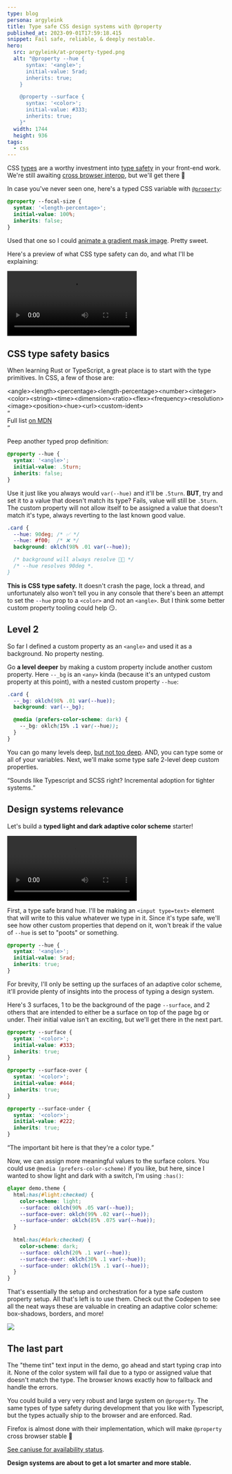 ```yaml
---
type: blog
persona: argyleink
title: Type safe CSS design systems with @property
published_at: 2023-09-01T17:59:18.415
snippet: Fail safe, reliable, & deeply nestable.
hero:
  src: argyleink/at-property-typed.png
  alt: "@property --hue {
      syntax: '<angle>';
      initial-value: 5rad;
      inherits: true;
    }

    @property --surface {
      syntax: '<color>';
      initial-value: #333;
      inherits: true;
    }"
  width: 1744
  height: 936
tags: 
  - css
---
```


CSS [types](https://developer.mozilla.org/en-US/docs/Web/CSS/CSS_Types) are a worthy investment into [type safety](https://www.baeldung.com/cs/type-safety-programming#concept-of-type-safety) in your front-end work. We're still awaiting [cross browser interop](https://caniuse.com/mdn-css_at-rules_property), but we'll get there 🙂

In case you've never seen one, here's a typed CSS variable with [`@property`](https://developer.mozilla.org/en-US/docs/Web/CSS/@property):

```css
@property --focal-size {
  syntax: '<length-percentage>';
  initial-value: 100%;
  inherits: false;
}
```

Used that one so I could [animate a gradient mask image](https://codepen.io/argyleink/pen/rNwWwor). Pretty sweet.

Here's a preview of what CSS type safety can do, and what I'll be explaining:

![](f_auto,q_auto/argyleink/typed-adaptive-surfaces.mp4 "Title $$width:1920,height:1080")

## CSS type safety basics

When learning Rust or TypeScript, a great place is to start with the type primitives. In CSS, a few of those are:

<style>
  .types-list {
    display: flex;
    flex-flow: row wrap;
    gap: var(--size-3);

    & > .Tag {
      font-family: var(--font-mono);
      font-size: var(--font-size-3);
      text-transform: unset;
    }
  }
</style>

<div class="types-list">
  <span class="Tag">&#60;angle&#62;</span>
  <span class="Tag">&#60;length&#62;</span>
  <span class="Tag">&#60;percentage&#62;</span>
  <span class="Tag">&#60;length-percentage&#62;</span>
  <span class="Tag">&#60;number&#62;</span>
  <span class="Tag">&#60;integer&#62;</span>
  <span class="Tag">&#60;color&#62;</span>
  <span class="Tag">&#60;string&#62;</span>
  <span class="Tag">&#60;time&#62;</span>
  <span class="Tag">&#60;dimension&#62;</span>
  <span class="Tag">&#60;ratio&#62;</span>
  <span class="Tag">&#60;flex&#62;</span>
  <span class="Tag">&#60;frequency&#62;</span>
  <span class="Tag">&#60;resolution&#62;</span>
  <span class="Tag">&#60;image&#62;</span>
  <span class="Tag">&#60;position&#62;</span>
  <span class="Tag">&#60;hue&#62;</span>
  <span class="Tag">&#60;url&#62;</span>
  <span class="Tag">&#60;custom-ident&#62;</span>
</div>

<q class="info">
  <div>Full list <a href="https://developer.mozilla.org/en-US/docs/Web/CSS/CSS_Types">on MDN</a></div>
</q>

Peep another typed prop definition:

```css
@property --hue {
  syntax: '<angle>';
  initial-value: .5turn;
  inherits: false;
}
```

Use it just like you always would `var(--hue)` and it'll be `.5turn`. **BUT**, try and set it to a value that doesn't match its type? Fails, value will still be `.5turn`. The custom property will not allow itself to be assigned a value that doesn't match it's type, always reverting to the last known good value.

```css
.card {
  --hue: 90deg; /* ✅ */
  --hue: #f00;  /* ❌ */
  background: oklch(98% .01 var(--hue));

  /* background will always resolve 👍🏻 */
  /* --hue resolves 90deg *.
}
```

**This is CSS type safety.** It doesn't crash the page, lock a thread, and unfortunately also won't tell you in any console that there's been an attempt to set the `--hue` prop to a `<color>` and not an `<angle>`. But I think some better custom property tooling could help 😏.

## Level 2

So far I defined a custom property as an `<angle>` and used it as a background. No property nesting.

Go **a level deeper** by making a custom property include another custom property. Here `--_bg` is an `<any>` kinda (because it's an untyped custom property at this point), with a nested custom property `--hue`:

```css
.card {
  --_bg: oklch(98% .01 var(--hue));
  background: var(--_bg);

  @media (prefers-color-scheme: dark) {
    --_bg: oklch(15% .1 var(--hue));
  }
}
```

You can go many levels deep, [but not too deep](https://twitter.com/argyleink/status/1421822270943731718?s=20). AND, you can type some or all of your variables. Next, we'll make some type safe 2-level deep custom properties.

<q>Sounds like Typescript and SCSS right? Incremental adoption for tighter systems.</q>

## Design systems relevance

Let's build a **typed light and dark adaptive color scheme** starter!

![](f_auto,q_auto/argyleink/typed-adaptive-surfaces.mp4 "Title $$width:1920,height:1080")

First, a type safe brand hue. I'll be making an `<input type=text>` element that will write to this value whatever we type in it. Since it's type safe, we'll see how other custom properties that depend on it, won't break if the value of `--hue` is set to "poots" or something.

```css
@property --hue {
  syntax: '<angle>';
  initial-value: 5rad;
  inherits: true;
}
```

For brevity, I'll only be setting up the surfaces of an adaptive color scheme, it'll provide plenty of insights into the process of typing a design system. 

Here's 3 surfaces, 1 to be the background of the page `--surface`, and 2 others that are intended to either be a surface on top of the page bg or under. Their initial value isn't an exciting, but we'll get there in the next part.

```css
@property --surface {
  syntax: '<color>';
  initial-value: #333;
  inherits: true;
}

@property --surface-over {
  syntax: '<color>';
  initial-value: #444;
  inherits: true;
}

@property --surface-under {
  syntax: '<color>';
  initial-value: #222;
  inherits: true;
}
```

<q class="info">The important bit here is that they're a color type.</q>

Now, we can assign more meaningful values to the surface colors. You could use `@media (prefers-color-scheme)` if you like, but here, since I wanted to show light and dark with a switch, I'm using `:has()`:

```css
@layer demo.theme {
  html:has(#light:checked) {
    color-scheme: light;
    --surface: oklch(90% .05 var(--hue));
    --surface-over: oklch(99% .02 var(--hue));
    --surface-under: oklch(85% .075 var(--hue));
  }
  
  html:has(#dark:checked) {
    color-scheme: dark;
    --surface: oklch(20% .1 var(--hue));
    --surface-over: oklch(30% .1 var(--hue));
    --surface-under: oklch(15% .1 var(--hue));
  }
}
```

That's essentially the setup and orchestration for a type safe custom property setup. All that's left is to use them. Check out the Codepen to see all the neat ways these are valuable in creating an adaptive color scheme: box-shadows, borders, and more!

![](https://codepen.io/argyleink/embed/preview/MWZyMXG)

## The last part

The "theme tint" text input in the demo, go ahead and start typing crap into it. None of the color system will fail due to a typo or assigned value that doesn't match the type. The browser knows exactly how to fallback and handle the errors.

You could build a very very robust and large system on `@property`. The same types of type safety during development that you like with Typescript, but the types actually ship to the browser and are enforced. Rad.

Firefox is almost done with their implementation, which will make `@property` cross browser stable 🎉 

[See caniuse for availability status](https://caniuse.com/mdn-css_at-rules_property).

**Design systems are about to get a lot smarter and more stable.**